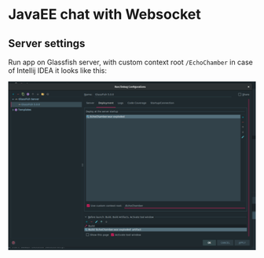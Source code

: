 # JavaEE chat with Websocket


## Server settings

Run app on Glassfish server, with custom context root `/EchoChamber` in case of Intellij IDEA it looks like this:

![Screenshot of deployment settings](src/main/resources/intellij_glassfish_config.png?raw=true "Settings")

